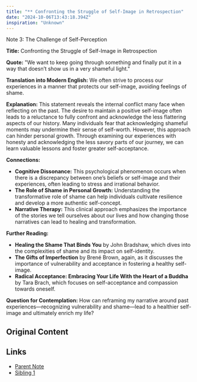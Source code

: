 ```yaml
---
title: "** Confronting the Struggle of Self-Image in Retrospection"
date: "2024-10-06T13:43:18.394Z"
inspiration: "Unknown"
---
```


Note 3: The Challenge of Self-Perception  

**Title:** Confronting the Struggle of Self-Image in Retrospection  

**Quote:** "We want to keep going through something and finally put it in a way that doesn’t show us in a very shameful light."  

**Translation into Modern English:** We often strive to process our experiences in a manner that protects our self-image, avoiding feelings of shame.  

**Explanation:** This statement reveals the internal conflict many face when reflecting on the past. The desire to maintain a positive self-image often leads to a reluctance to fully confront and acknowledge the less flattering aspects of our history. Many individuals fear that acknowledging shameful moments may undermine their sense of self-worth. However, this approach can hinder personal growth. Through examining our experiences with honesty and acknowledging the less savory parts of our journey, we can learn valuable lessons and foster greater self-acceptance. 

**Connections:**  
- **Cognitive Dissonance:** This psychological phenomenon occurs when there is a discrepancy between one’s beliefs or self-image and their experiences, often leading to stress and irrational behavior.  
- **The Role of Shame in Personal Growth:** Understanding the transformative role of shame can help individuals cultivate resilience and develop a more authentic self-concept.  
- **Narrative Therapy:** This clinical approach emphasizes the importance of the stories we tell ourselves about our lives and how changing those narratives can lead to healing and transformation.  

**Further Reading:**  
- **Healing the Shame That Binds You** by John Bradshaw, which dives into the complexities of shame and its impact on self-identity.  
- **The Gifts of Imperfection** by Brené Brown, again, as it discusses the importance of vulnerability and acceptance in fostering a healthy self-image.  
- **Radical Acceptance: Embracing Your Life With the Heart of a Buddha** by Tara Brach, which focuses on self-acceptance and compassion towards oneself.  

**Question for Contemplation:** How can reframing my narrative around past experiences—recognizing vulnerability and shame—lead to a healthier self-image and ultimately enrich my life?  


## Original Content



## Links

- [Parent Note](/parent-note.md)
- [Sibling 1](/zettel1.md)
